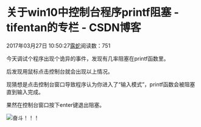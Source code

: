 # 关于win10中控制台程序printf阻塞 - tifentan的专栏 - CSDN博客

2017年03月27日 10:50:27[露蛇](https://me.csdn.net/tifentan)阅读数：751


今天调试个程序出现个诡异的事件，发现有几率阻塞在printf函数里。

后发现用鼠标点击控制台就会出现以上情况。

现猜想是点击控制台窗口导致程序认为你进入了“输入模式”，printf函数会被阻塞直到输入完成。

果然在控制台窗口按下enter键退出阻塞。

![奋斗](http://static.blog.csdn.net/xheditor/xheditor_emot/default/struggle.gif)！！！


